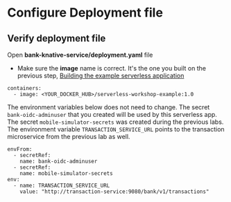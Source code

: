 # Configure Deployment file

## Verify deployment file

Open **bank-knative-service/deployment.yaml** file

* Make sure the **image** name is correct. It's the one you built on the previous step, [Building the example serverless application](building-the-example-serverless-application.md)

```text
containers:
  - image: <YOUR_DOCKER_HUB>/serverless-workshop-example:1.0
```

The environment variables below does not need to change. The secret `bank-oidc-adminuser` that you created will be used by this serverless app. The secret `mobile-simulator-secrets` was created during the previous labs. The environment variable `TRANSACTION_SERVICE_URL` points to the transaction microservice from the previous lab as well.

```text
envFrom:
  - secretRef:
    name: bank-oidc-adminuser
  - secretRef:
    name: mobile-simulator-secrets
env:
  - name: TRANSACTION_SERVICE_URL
    value: "http://transaction-service:9080/bank/v1/transactions"
```



